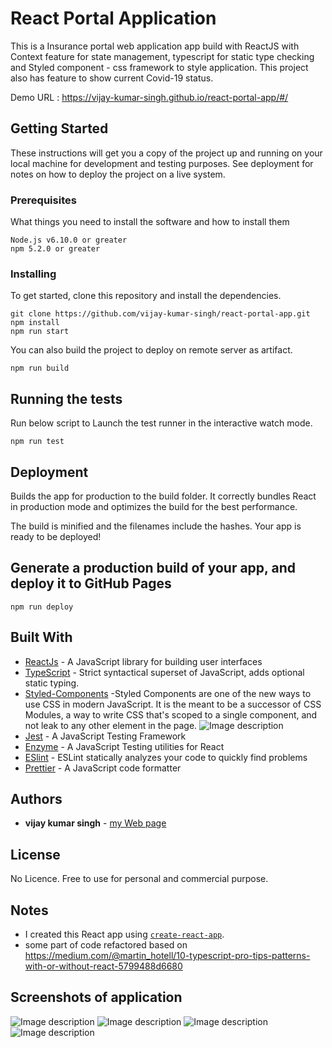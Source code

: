# React Portal Application

This is a Insurance portal web application app build with ReactJS with Context feature for state management, typescript for static type checking and Styled component - css framework to style application.
This project also has feature to show current Covid-19 status.

Demo URL : https://vijay-kumar-singh.github.io/react-portal-app/#/

## Getting Started

These instructions will get you a copy of the project up and running on your local machine for development and testing purposes. See deployment for notes on how to deploy the project on a live system.

### Prerequisites

What things you need to install the software and how to install them

```
Node.js v6.10.0 or greater
npm 5.2.0 or greater
```

### Installing

To get started, clone this repository and install the dependencies.

```
git clone https://github.com/vijay-kumar-singh/react-portal-app.git
npm install
npm run start
```

You can also build the project to deploy on remote server as artifact.

```
npm run build
```

## Running the tests

Run below script to Launch the test runner in the interactive watch mode.

```
npm run test
```

## Deployment

Builds the app for production to the build folder.
It correctly bundles React in production mode and optimizes the build for the best performance.

The build is minified and the filenames include the hashes.
Your app is ready to be deployed!

## Generate a production build of your app, and deploy it to GitHub Pages
```
npm run deploy
```

## Built With

* [ReactJs](https://reactjs.org/) - A JavaScript library for building user interfaces
* [TypeScript](https://www.typescriptlang.org/) - Strict syntactical superset of JavaScript, adds optional static typing.
* [Styled-Components](https://styled-components.com/) -Styled Components are one of the new ways to use CSS in modern JavaScript. It is the meant to be a successor of CSS Modules, a way to write CSS that's scoped to a single component, and not leak to any other element in the page.
![Image description](https://i.imgur.com/L8uHdFy.png)
* [Jest](https://jestjs.io/) - A JavaScript Testing Framework
* [Enzyme](https://airbnb.io/projects/enzyme/) - A JavaScript Testing utilities for React
* [ESlint](https://eslint.org/) - ESLint statically analyzes your code to quickly find problems
* [Prettier](https://prettier.io/) - A JavaScript code formatter

## Authors

* **vijay kumar singh**  - [my Web page](https://vijaykumarsingh.in/)

## License

No Licence. Free to use for personal and commercial purpose.

## Notes

* I created this React app using [`create-react-app`](https://github.com/facebookincubator/create-react-app).
* some part of code refactored based on https://medium.com/@martin_hotell/10-typescript-pro-tips-patterns-with-or-without-react-5799488d6680

## Screenshots of application

![Image description](https://i.imgur.com/WqusYXdh.png)
![Image description](https://i.imgur.com/nF1RUIEh.png)
![Image description](https://i.imgur.com/daYmtrhh.png)
![Image description](https://i.imgur.com/718Sgprh.png)
